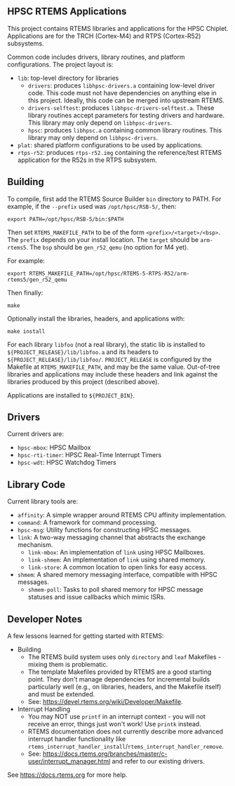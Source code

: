HPSC RTEMS Applications
-----------------------

This project contains RTEMS libraries and applications for the HPSC Chiplet.
Applications are for the TRCH (Cortex-M4) and RTPS (Cortex-R52) subsystems.

Common code includes drivers, library routines, and platform configurations.
The project layout is:

* `lib`: top-level directory for libraries
  * `drivers`: produces `libhpsc-drivers.a` containing low-level driver code.
  This code must not have dependencies on anything else in this project.
  Ideally, this code can be merged into upstream RTEMS.
  * `drivers-selftest`: produces `libhpsc-drivers-selftest.a`.
  These library routines accept parameters for testing drivers and hardware.
  This library may only depend on `libhpsc-drivers`.
  * `hpsc`: produces `libhpsc.a` containing common library routines.
  This library may only depend on `libhpsc-drivers`.
* `plat`: shared platform configurations to be used by applications.
* `rtps-r52`: produces `rtps-r52.img` containing the reference/test RTEMS
  application for the R52s in the RTPS subsystem.


Building
--------

To compile, first add the RTEMS Source Builder `bin` directory to PATH.
For example, if the `--prefix` used was `/opt/hpsc/RSB-5/`, then:

    export PATH=/opt/hpsc/RSB-5/bin:$PATH

Then set `RTEMS_MAKEFILE_PATH` to be of the form `<prefix>/<target>/<bsp>`.
The `prefix` depends on your install location.
The `target` should be `arm-rtems5`.
The `bsp` should be `gen_r52_qemu` (no option for M4 yet).

For example:

    export RTEMS_MAKEFILE_PATH=/opt/hpsc/RTEMS-5-RTPS-R52/arm-rtems5/gen_r52_qemu

Then finally:

    make

Optionally install the libraries, headers, and applications with:

    make install

For each library `libfoo` (not a real library), the static lib is installed
to `${PROJECT_RELEASE}/lib/libfoo.a` and its headers to
`${PROJECT_RELEASE}/lib/libfoo/`.
`PROJECT_RELEASE` is configured by the Makefile at `RTEMS_MAKEFILE_PATH`, and
may be the same value.
Out-of-tree libraries and applications may include these headers and link
against the libraries produced by this project (described above).

Applications are installed to `${PROJECT_BIN}`.

Drivers
-------

Current drivers are:

* `hpsc-mbox`: HPSC Mailbox
* `hpsc-rti-timer`: HPSC Real-Time Interrupt Timers
* `hpsc-wdt`: HPSC Watchdog Timers


Library Code
------------

Current library tools are:

* `affinity`: A simple wrapper around RTEMS CPU affinity implementation.
* `command`: A framework for command processing.
* `hpsc-msg`: Utility functions for constructing HPSC messages.
* `link`: A two-way messaging channel that abstracts the exchange mechanism.
  * `link-mbox`: An implementation of `link` using HPSC Mailboxes.
  * `link-shmem`: An implementation of `link` using shared memory.
  * `link-store`: A common location to open links for easy access.
* `shmem`: A shared memory messaging interface, compatible with HPSC messages.
  * `shmem-poll`: Tasks to poll shared memory for HPSC message statuses and
                  issue callbacks which mimic ISRs.


Developer Notes
---------------

A few lessons learned for getting started with RTEMS:

* Building
  * The RTEMS build system uses only `directory` and `leaf` Makefiles - mixing
  them is problematic.
  * The template Makefiles provided by RTEMS are a good starting point.
  They don't manage dependencies for incremental builds particularly well (e.g.,
  on libraries, headers, and the Makefile itself) and must be extended.
  * See: https://devel.rtems.org/wiki/Developer/Makefile.
* Interrupt Handling
  * You may NOT use `printf` in an interrupt context - you will not receive an
  error, things just won't work!
  Use `printk` instead.
  * RTEMS documentation does not currently describe more advanced interrupt
  handler functionality like
  `rtems_interrupt_handler_install`/`rtems_interrupt_handler_remove`.
  * See: https://docs.rtems.org/branches/master/c-user/interrupt_manager.html
  and refer to our existing drivers.

See https://docs.rtems.org for more help.
